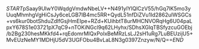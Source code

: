 $START$pSaay9UlwY0WqdgVmdwNbeLV++N491ylYlQlCzV55/hGq7lK5mo3yUuqMhmhgVgHiCsJy6ceLGB7IB4mc5RR+QydL51nfDiZVu1Id2862ulWSGCs+vs6kur0botShduZdlfGsjHmEIpe+RZd+KUihbtT8urMHCNVORqHg6U04paLpxY678S1e03721pX7qC9+nTOKiNGcl9q62LHyhx/SDhsXGlqTBSfyzcuGOEbj/b2Bg230hesMKkfd4+rqEdomrMIQxPoIxBeMRzLsLJ2sH1uRg7LuBEUzijU5+MvEUzNeMY1MDHjU5dV3UGFObu4BvLaL8N3g0397Znzyw/N/Q==$END$